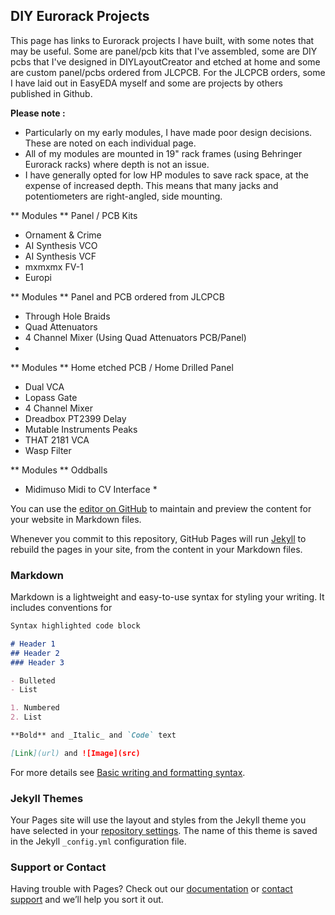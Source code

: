 ## DIY Eurorack Projects

This page has links to Eurorack projects I have built, with some notes that may be useful.
Some are panel/pcb kits that I've assembled, some are DIY pcbs that I've designed in DIYLayoutCreator and etched at home and some are custom panel/pcbs ordered from JLCPCB. For the JLCPCB orders, some I have laid out in EasyEDA myself and some are projects by others published in Github. 

**Please note :**
- Particularly on my early modules, I have made poor design decisions. These are noted on each individual page.
- All of my modules are mounted in 19" rack frames (using Behringer Eurorack racks) where depth is not an issue.
- I have generally opted for low HP modules to save rack space, at the expense of increased depth. This means that many jacks and potentiometers are right-angled, side mounting.  

** Modules ** Panel / PCB Kits
- Ornament & Crime
- AI Synthesis VCO
- AI Synthesis VCF
- mxmxmx FV-1
- Europi



** Modules ** Panel and PCB ordered from JLCPCB
- Through Hole Braids
- Quad Attenuators
- 4 Channel Mixer (Using Quad Attenuators PCB/Panel)
- 


** Modules ** Home etched PCB / Home Drilled Panel
- Dual VCA
- Lopass Gate
- 4 Channel Mixer 
- Dreadbox PT2399 Delay
- Mutable Instruments Peaks
- THAT 2181 VCA
- Wasp Filter

** Modules ** Oddballs
- Midimuso Midi to CV Interface *


You can use the [editor on GitHub](https://github.com/scuzzphut/scuzzphut.github.io/edit/main/README.md) to maintain and preview the content for your website in Markdown files.

Whenever you commit to this repository, GitHub Pages will run [Jekyll](https://jekyllrb.com/) to rebuild the pages in your site, from the content in your Markdown files.

### Markdown

Markdown is a lightweight and easy-to-use syntax for styling your writing. It includes conventions for

```markdown
Syntax highlighted code block

# Header 1
## Header 2
### Header 3

- Bulleted
- List

1. Numbered
2. List

**Bold** and _Italic_ and `Code` text

[Link](url) and ![Image](src)
```

For more details see [Basic writing and formatting syntax](https://docs.github.com/en/github/writing-on-github/getting-started-with-writing-and-formatting-on-github/basic-writing-and-formatting-syntax).

### Jekyll Themes

Your Pages site will use the layout and styles from the Jekyll theme you have selected in your [repository settings](https://github.com/scuzzphut/scuzzphut.github.io/settings/pages). The name of this theme is saved in the Jekyll `_config.yml` configuration file.

### Support or Contact

Having trouble with Pages? Check out our [documentation](https://docs.github.com/categories/github-pages-basics/) or [contact support](https://support.github.com/contact) and we’ll help you sort it out.
